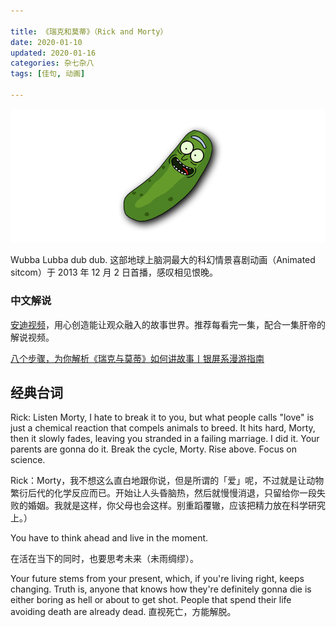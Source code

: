 ```yaml
---

title: 《瑞克和莫蒂》（Rick and Morty）
date: 2020-01-10  
updated: 2020-01-16   
categories: 杂七杂八    
tags: [佳句, 动画]  

---
```


![pickle-rick](rick-and-morty/pickle-rick.png "Pickle Rick by Mega-Shonen-One-64 on DeviantArt")


Wubba Lubba dub dub. 这部地球上脑洞最大的科幻情景喜剧动画（Animated sitcom）于 2013 年 12 月 2 日首播，感叹相见恨晚。

<!-- more -->



### 中文解说

[安迪视频](https://space.bilibili.com/357261525)，用心创造能让观众融入的故事世界。推荐每看完一集，配合一集肝帝的解说视频。



[八个步骤，为你解析《瑞克与莫蒂》如何讲故事丨银屏系漫游指南](https://www.bilibili.com/video/BV1QA411n7q2)





## 经典台词

Rick: Listen Morty, I hate to break it to you, but what people calls "love" is just a chemical reaction that compels animals to breed. It hits hard, Morty, then it slowly fades, leaving you stranded in a failing marriage. I did it. Your parents are gonna do it. Break the cycle, Morty. Rise above. Focus on science.

Rick：Morty，我不想这么直白地跟你说，但是所谓的「爱」呢，不过就是让动物繁衍后代的化学反应而已。开始让人头昏脑热，然后就慢慢消退，只留给你一段失败的婚姻。我就是这样，你父母也会这样。别重蹈覆辙，应该把精力放在科学研究上。）



You have to think ahead and live in the moment.

在活在当下的同时，也要思考未来（未雨绸缪）。



Your future stems from your present, which, if you're living right, keeps changing. Truth is, anyone that knows how they're definitely gonna die is either boring as hell or about to get shot. People that spend their life avoiding death are already dead. 直视死亡，方能解脱。
